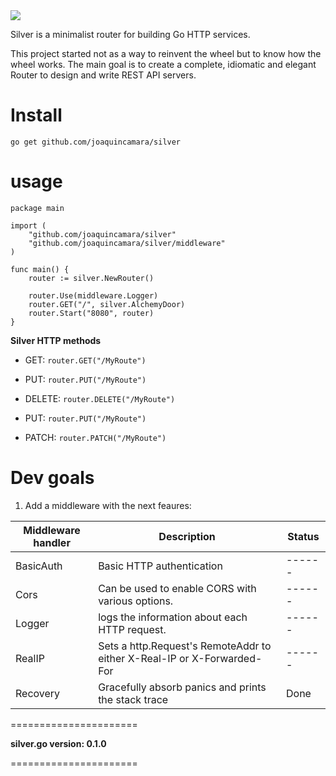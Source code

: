   <img  src="https://user-images.githubusercontent.com/26718123/127079860-deadbdab-1d60-49f7-9591-767e9eac48f8.png">

Silver is a minimalist router for building Go HTTP services.

This project started not as a way to reinvent the wheel but to know how the wheel works. The main goal is to create a complete, idiomatic and elegant Router to design and write REST API servers.

# Install

`go get github.com/joaquincamara/silver`

# usage

```golang
package main

import (
	"github.com/joaquincamara/silver"
	"github.com/joaquincamara/silver/middleware"
)

func main() {
	router := silver.NewRouter()

	router.Use(middleware.Logger)
	router.GET("/", silver.AlchemyDoor)
	router.Start("8080", router)
}
```

**Silver HTTP methods**

- GET: `router.GET("/MyRoute")`

- PUT: `router.PUT("/MyRoute")`

- DELETE: `router.DELETE("/MyRoute")`

- PUT: `router.PUT("/MyRoute")`

- PATCH: `router.PATCH("/MyRoute")`

# Dev goals

1. Add a middleware with the next feaures:

| Middleware handler | Description                                                             | Status |
| ------------------ | ----------------------------------------------------------------------- | ------ |
| BasicAuth          | Basic HTTP authentication                                               | ------ |
| Cors               | Can be used to enable CORS with various options.                        | ------ |
| Logger             | logs the information about each HTTP request.                           | ------ |
| RealIP             | Sets a http.Request's RemoteAddr to either X-Real-IP or X-Forwarded-For | ------ |
| Recovery           | Gracefully absorb panics and prints the stack trace                     | Done   |



======================

**silver.go version: 0.1.0**

======================
